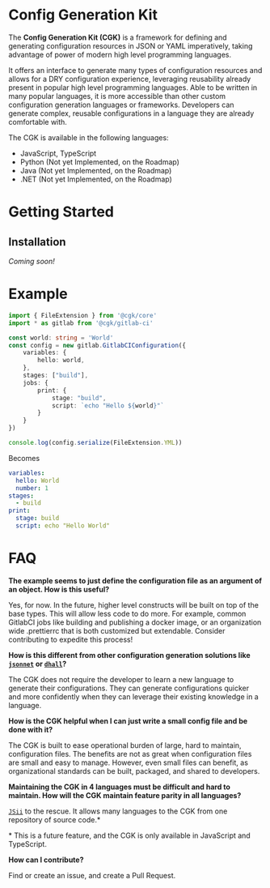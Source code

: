 # Config Generation Kit

The **Config Generation Kit (CGK)** is a framework for defining and generating configuration resources in JSON or YAML imperatively, taking advantage of power of modern high level programming languages.

It offers an interface to generate many types of configuration resources and allows for a DRY configuration experience, leveraging reusability already present in popular high level programming languages. Able to be written in many popular languages, it is more accessible than other custom configuration generation languages or frameworks. Developers can generate complex, reusable configurations in a language they are already comfortable with.

The CGK is available in the following languages:

* JavaScript, TypeScript
* Python (Not yet Implemented, on the Roadmap)
* Java (Not yet Implemented, on the Roadmap)
* .NET (Not yet Implemented, on the Roadmap)

# Getting Started

## Installation

*Coming soon!*

<!-- ```bash
npm install -g cgk
```

## Initialize a Project

```bash
cgk init --language typescript
``` -->

# Example

```typescript
import { FileExtension } from '@cgk/core'
import * as gitlab from '@cgk/gitlab-ci'

const world: string = 'World'
const config = new gitlab.GitlabCIConfiguration({
    variables: {
        hello: world,
    },
    stages: ["build"],
    jobs: {
        print: {
            stage: "build",
            script: `echo "Hello ${world}"`
        }
    }
})

console.log(config.serialize(FileExtension.YML))
```

Becomes

```yaml
variables:
  hello: World
  number: 1
stages:
  - build
print:
  stage: build
  script: echo "Hello World"
```

# FAQ

**The example seems to just define the configuration file as an argument of an object. How is this useful?**

Yes, for now. In the future, higher level constructs will be built on top of the base types. This will allow less code to do more. For example, common GitlabCI jobs like building and publishing a docker image, or an organization wide .prettierrc that is both customized but extendable. Consider contributing to expedite this process!

**How is this different from other configuration generation solutions like [`jsonnet`](https://jsonnet.org/) or [`dhall`](https://dhall-lang.org/)?**

The CGK does not require the developer to learn a new language to generate their configurations. They can generate configurations quicker and more confidently when they can leverage their existing knowledge in a language.

**How is the CGK helpful when I can just write a small config file and be done with it?**

The CGK is built to ease operational burden of large, hard to maintain, configuration files. The benefits are not as great when configuration files are small and easy to manage. However, even small files can benefit, as organizational standards can be built, packaged, and shared to developers.

**Maintaining the CGK in 4 languages must be difficult and hard to maintain. How will the CGK maintain feature parity in all languages?**

[`JSii`](https://github.com/aws/jsii) to the rescue. It allows many languages to the CGK from one repository of source code.\*

\* This is a future feature, and the CGK is only available in JavaScript and TypeScript.

**How can I contribute?**

Find or create an issue, and create a Pull Request.